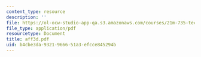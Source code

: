 ```yaml
---
content_type: resource
description: ''
file: https://ol-ocw-studio-app-qa.s3.amazonaws.com/courses/21m-735-technical-design-scenery-mechanisms-and-special-effects-spring-2004/b4cbe3da9321966651a3efcce845294b_aff3d.pdf
file_type: application/pdf
resourcetype: Document
title: aff3d.pdf
uid: b4cbe3da-9321-9666-51a3-efcce845294b
---
```


